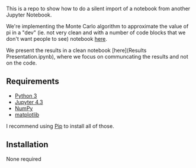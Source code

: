 This is a repo to show how to do a silent import of a notebook from another Jupyter Notebook.

We're implementing the Monte Carlo algorithm to approximate the value of pi in a "dev" (ie. not very clean and with a number of code blocks that we don't want people to see) notebook [here](pi_approximation_computation.ipynb).

We present the results in a clean notebook [here](Results Presentation.ipynb), where we focus on communcating the results and not on the code.

## Requirements

- [Python 3](https://www.python.org/)
- [Jupyter 4.3](http://jupyter.org/)
- [NumPy](http://www.numpy.org/)
- [matplotlib](https://matplotlib.org/)

I recommend using [Pip](https://pip.pypa.io/en/latest/quickstart/) to install all of those.

## Installation

None required
